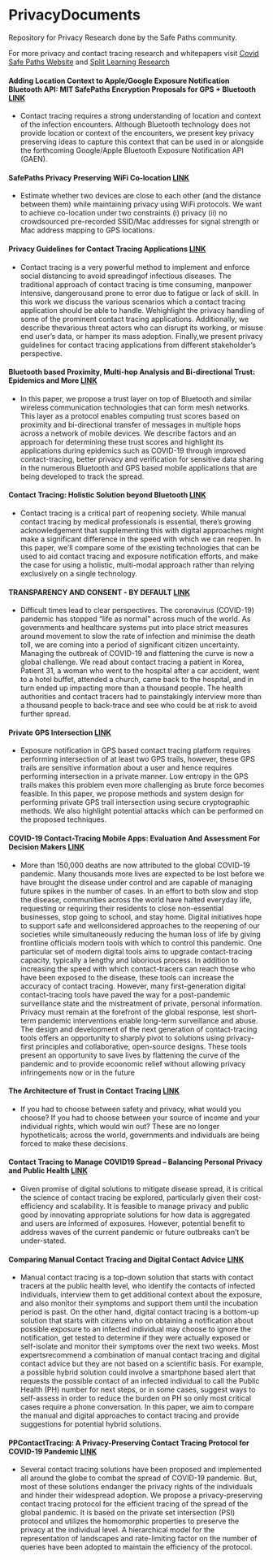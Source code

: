 # PrivacyDocuments
Repository for Privacy Research done by the Safe Paths community.

For more privacy and contact tracing research and whitepapers visit [Covid Safe Paths Website](http://covidsafepaths.org/) and [Split Learning Research](https://splitlearning.github.io/)

#### Adding Location Context to Apple/Google Exposure Notification Bluetooth API: MIT SafePaths Encryption Proposals for GPS + Bluetooth [LINK](https://github.com/PrivateKit/PrivacyDocuments/blob/master/LocationContext.pdf)
 - Contact tracing requires a strong understanding of location and context of the infection encounters. Although Bluetooth technology does not provide location or context of the encounters, we present key privacy preserving ideas to capture this context that can be used in or alongside the forthcoming Google/Apple Bluetooth Exposure Notification API (GAEN).

#### SafePaths Privacy Preserving WiFi Co-location [LINK](https://github.com/PrivateKit/PrivacyDocuments/blob/master/WiFiPrivacy.pdf)
 - Estimate whether two devices are close to each other (and the distance between them) while maintaining privacy using WiFi protocols. We want to achieve co-location under two constraints (i) privacy (ii) no crowdsourced pre-recorded SSID/Mac addresses for signal strength or Mac address mapping to GPS locations.


#### Privacy Guidelines for Contact Tracing Applications [LINK](https://github.com/PrivateKit/PrivacyDocuments/blob/master/PrivacyGuideline.pdf)
 - Contact tracing is a very powerful method to implement and enforce social distancing to avoid spreadingof infectious diseases. The traditional approach of contact tracing is time consuming, manpower intensive, dangerousand prone to error due to fatigue or lack of skill. In this work we discuss the various scenarios which a contact tracing application should be able to handle. Wehighlight the privacy handling of some of the prominent contact tracing applications. Additionally, we describe thevarious threat actors who can disrupt its working, or misuse end user’s data, or hamper its mass adoption. Finally,we present privacy guidelines for contact tracing applications from different stakeholder’s perspective.

#### Bluetooth based Proximity, Multi-hop Analysis and Bi-directional Trust: Epidemics and More [LINK](https://github.com/PrivateKit/PrivacyDocuments/blob/master/ContactTracingBeyondBluetooth.pdf)
 - In this paper, we propose a trust layer on top of Bluetooth and similar wireless communication
technologies that can form mesh networks. This layer as a protocol enables computing trust scores based
on proximity and bi-directional transfer of messages in multiple hops across a network of mobile devices.
We describe factors and an approach for determining these trust scores and highlight its applications
during epidemics such as COVID-19 through improved contact-tracing, better privacy and verification
for sensitive data sharing in the numerous Bluetooth and GPS based mobile applications that are being
developed to track the spread.

#### Contact Tracing: Holistic Solution beyond Bluetooth [LINK](https://github.com/PrivateKit/PrivacyDocuments/blob/master/ContactTracingBeyondBluetooth.pdf)
 - Contact tracing is a critical part of reopening society. While manual contact tracing by medical professionals is
essential, there’s growing acknowledgement that supplementing this with digital approaches might make a
significant difference in the speed with which we can reopen. In this paper, we’ll compare some of the existing technologies that can be used to aid contact tracing and
exposure notification efforts, and make the case for using a holistic, multi-modal approach rather than relying
exclusively on a single technology.

#### TRANSPARENCY AND CONSENT - BY DEFAULT [LINK](https://github.com/PrivateKit/PrivacyDocuments/blob/master/TransparencyConsent.pdf)
 - Difficult times lead to clear perspectives. The coronavirus (COVID-19) pandemic has stopped “life as normal” across
much of the world. As governments and healthcare systems put into place strict measures around movement to
slow the rate of infection and minimise the death toll, we are coming into a period of significant citizen
uncertainty. Managing the outbreak of COVID-19 and flattening the curve is now a global challenge. We read about contact tracing a patient in Korea, Patient 31, a woman who went to the hospital after a car
accident, went to a hotel buffet, attended a church, came back to the hospital, and in turn ended up impacting
more than a thousand people. The health authorities and contact tracers had to painstakingly interview more than
a thousand people to back-trace and see who could be at risk to avoid further spread.

#### Private GPS Intersection [LINK](https://github.com/PrivateKit/PrivacyDocuments/blob/master/GpsEncryption.pdf)
 - Exposure notification in GPS based contact tracing platform requires performing intersection of at least two GPS trails, however, these GPS trails are sensitive information about a user and hence requires performing intersection in a private manner. Low entropy in the GPS trails makes this problem even more challenging as brute force becomes feasible. In this paper, we propose methods and system design for performing private GPS trail intersection using secure cryptographic methods. We also highlight potential attacks which can be performed on the proposed techniques.
 
#### COVID-19 Contact-Tracing Mobile Apps: Evaluation And Assessment For Decision Makers [LINK](https://github.com/PrivateKit/PrivacyDocuments/blob/master/apps-evaluation.pdf)
 - More than 150,000 deaths are now attributed to the global COVID-19 pandemic. Many thousands more lives are expected to be lost before we have brought the disease under control and are capable of managing future spikes in the number of cases. In an effort to both slow and stop the disease, communities across the world have halted everyday life, requesting or requiring their residents to close non-essential businesses, stop going to school, and stay home. Digital initiatives hope to support safe and wellconsidered approaches to the reopening of our societies while simultaneously reducing the human loss of life by giving frontline officials modern tools with
which to control this pandemic.
   One particular set of modern digital tools aims to upgrade contact-tracing capacity, typically a lengthy and laborious process. In addition to increasing the speed with which contact-tracers can reach those who have been exposed to the disease, these tools can increase the accuracy of contact tracing. However, many first-generation digital contact-tracing tools have paved the way for a post-pandemic surveillance state and the mistreatment of private, personal information. Privacy must remain at the forefront of the global response, lest short-term pandemic interventions enable long-term surveillance and abuse. The design and development of the next generation of contact-tracing tools offers an opportunity to sharply pivot to solutions using privacy-first principles and collaborative, open-source designs. These tools present an opportunity to save lives by flattening the curve of the pandemic and to provide ecoonomic relief without allowing privacy infringements now or in the future

#### The Architecture of Trust in Contact Tracing [LINK](https://github.com/PrivateKit/PrivacyDocuments/blob/master/evaluating-contact-tracing-apps.pdf)
 - If you had to choose between safety and privacy, what would you choose? If you had to choose between your source of income and your individual rights, which would win out? These are no longer hypotheticals; across the world, governments and individuals are being forced to make these decisions.

#### Contact Tracing to Manage COVID19 Spread – Balancing Personal Privacy and Public Health [LINK](https://github.com/PrivateKit/PrivacyDocuments/blob/master/contact-tracing-public-health.pdf)
 - Given promise of digital solutions to mitigate disease spread, it is critical the science of contact tracing be explored, particularly given their cost-efficiency and scalability. It is feasible to manage privacy and public good by innovating appropriate solutions for how data is aggregated and users are informed of exposures. However, potential benefit to address waves of the current pandemic or future outbreaks can’t be under-stated.
 
 #### Comparing Manual Contact Tracing and Digital Contact Advice [LINK](https://github.com/PrivateKit/PrivacyDocuments/blob/master/comparing_tracing.pdf)
 
 - Manual contact tracing is a top-down solution that starts with contact tracers at the public health
level, who identify the contacts of infected individuals, interview them to get additional context
about the exposure, and also monitor their symptoms and support them until the incubation period
is past. On the other hand, digital contact tracing is a bottom-up solution that starts with citizens
who on obtaining a notification about possible exposure to an infected individual may choose to
ignore the notification, get tested to determine if they were actually exposed or self-isolate and
monitor their symptoms over the next two weeks. Most expertsrecommend a combination of manual
contact tracing and digital contact advice but they are not based on a scientific basis. For example, a
possible hybrid solution could involve a smartphone based alert that requests the possible contact of
an infected individual to call the Public Health (PH) number for next steps, or in some cases, suggest
ways to self-assess in order to reduce the burden on PH so only most critical cases require a phone
conversation. In this paper, we aim to compare the manual and digital approaches to contact tracing
and provide suggestions for potential hybrid solutions.

#### PPContactTracing: A Privacy-Preserving Contact Tracing Protocol for COVID-19 Pandemic [LINK](https://github.com/PrivateKit/PrivacyDocuments/blob/master/ppcontacttracing.pdf)

- Several contact tracing solutions have been proposed
and implemented all around the globe to combat the spread of
COVID-19 pandemic. But, most of these solutions endanger the
privacy rights of the individuals and hinder their widespread
adoption. We propose a privacy-preserving contact tracing protocol for the efficient tracing of the spread of the global pandemic.
It is based on the private set intersection (PSI) protocol and
utilizes the homomorphic properties to preserve the privacy at
the individual level. A hierarchical model for the representation
of landscapes and rate-limiting factor on the number of queries
have been adopted to maintain the efficiency of the protocol.
 
